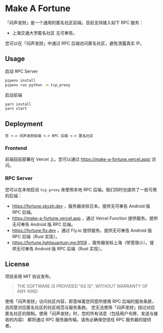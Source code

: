 # Make A Fortune

「闷声发财」是一个通用的匿名社区前端。目前支持接入如下 RPC 服务：

* 上海交通大学匿名社区 无可奉告。

您可以在「闷声发财」中通过 RPC 后端访问匿名社区，避免泄露真实 IP。

## Usage

启动 RPC Server
```bash
pipenv install
pipenv run python -m tcp_proxy
```

启动前端
```bash
yarn install
yarn start
```

## Deployment

```
您 <-> 闷声发财前端 <-> RPC 后端 <-> 匿名社区
```

### Frontend

前端目前部署在 Vercel 上。您可以通过 https://make-a-fortune.vercel.app/ 访问。

### RPC Server

您可以在本地启动 `tcp_proxy` 来使用本地 RPC 后端。我们同时也提供了一些可用的后端：

* https://fortune.skyzh.dev ，服务器坐标日本。提供无可奉告 Android 版 RPC 后端。
* https://make-a-fortune.vercel.app ，通过 Vercel Function 提供服务。提供无可奉告 Android 版 RPC 后端。
* https://fortune.fly.dev ，通过 Fly.io 提供服务。提供无可奉告 Android 版 RPC 后端（Rust 实现）。
* https://fortune.lightquantum.me:9108 ，服务器坐标上海（带宽很小）。提供无可奉告 Android 版 RPC 后端（Rust 实现）。

## License

项目采用 MIT 协议发布。

> THE SOFTWARE IS PROVIDED "AS IS", WITHOUT WARRANTY OF ANY KIND

使用「闷声发财」访问社区内容，即意味着您同意所使用 RPC 后端的服务条款，且同意对应匿名社区的社区规范与服务条款。
您无法使用「闷声发财」绕过对应匿名社区的限制。使用「闷声发财」时，您的所有消息（包括用户令牌、发送与接收的内容）
都将通过 RPC 服务器传输。请务必确保您信任 RPC 服务器的提供者。
